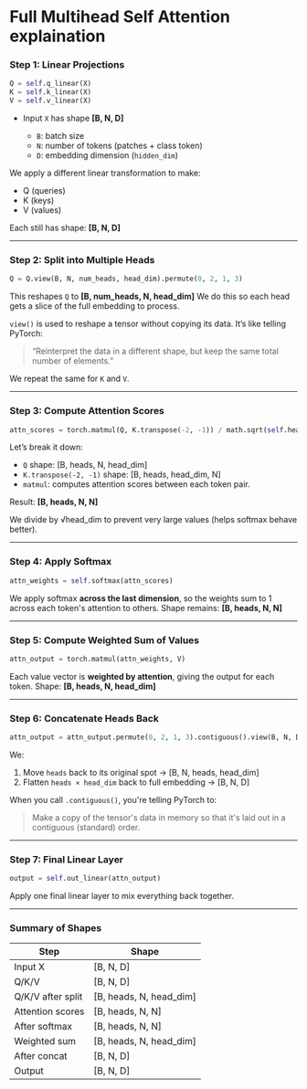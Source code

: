# Full Multihead Self Attention explaination

###  Step 1: Linear Projections

```python
Q = self.q_linear(X)
K = self.k_linear(X)
V = self.v_linear(X)
```

* Input `X` has shape **\[B, N, D]**

  * `B`: batch size
  * `N`: number of tokens (patches + class token)
  * `D`: embedding dimension (`hidden_dim`)

We apply a different linear transformation to make:

* Q (queries)
* K (keys)
* V (values)

Each still has shape: **\[B, N, D]**

---

###  Step 2: Split into Multiple Heads

```python
Q = Q.view(B, N, num_heads, head_dim).permute(0, 2, 1, 3)
```

This reshapes `Q` to **\[B, num\_heads, N, head\_dim]**
We do this so each head gets a slice of the full embedding to process.

`view()` is used to reshape a tensor without copying its data. It’s like telling PyTorch:

> “Reinterpret the data in a different shape, but keep the same total number of elements.”

We repeat the same for `K` and `V`.

---

###  Step 3: Compute Attention Scores

```python
attn_scores = torch.matmul(Q, K.transpose(-2, -1)) / math.sqrt(self.head_dim)
```

Let’s break it down:

* `Q` shape: \[B, heads, N, head\_dim]
* `K.transpose(-2, -1)` shape: \[B, heads, head\_dim, N]
* `matmul`: computes attention scores between each token pair.

Result: **\[B, heads, N, N]**

We divide by √head\_dim to prevent very large values (helps softmax behave better).

---

###  Step 4: Apply Softmax

```python
attn_weights = self.softmax(attn_scores)
```

We apply softmax **across the last dimension**, so the weights sum to 1 across each token's attention to others.
Shape remains: **\[B, heads, N, N]**

---

###  Step 5: Compute Weighted Sum of Values

```python
attn_output = torch.matmul(attn_weights, V)
```

Each value vector is **weighted by attention**, giving the output for each token.
Shape: **\[B, heads, N, head\_dim]**

---

###  Step 6: Concatenate Heads Back

```python
attn_output = attn_output.permute(0, 2, 1, 3).contiguous().view(B, N, D)
```

We:

1. Move `heads` back to its original spot → \[B, N, heads, head\_dim]
2. Flatten `heads × head_dim` back to full embedding → \[B, N, D]

When you call `.contiguous()`, you're telling PyTorch to:

> Make a copy of the tensor's data in memory so that it's laid out in a contiguous (standard) order.

---

###  Step 7: Final Linear Layer

```python
output = self.out_linear(attn_output)
```

Apply one final linear layer to mix everything back together.

---

###  Summary of Shapes

| Step              | Shape                     |
| ----------------- | ------------------------- |
| Input X           | \[B, N, D]                |
| Q/K/V             | \[B, N, D]                |
| Q/K/V after split | \[B, heads, N, head\_dim] |
| Attention scores  | \[B, heads, N, N]         |
| After softmax     | \[B, heads, N, N]         |
| Weighted sum      | \[B, heads, N, head\_dim] |
| After concat      | \[B, N, D]                |
| Output            | \[B, N, D]                |

